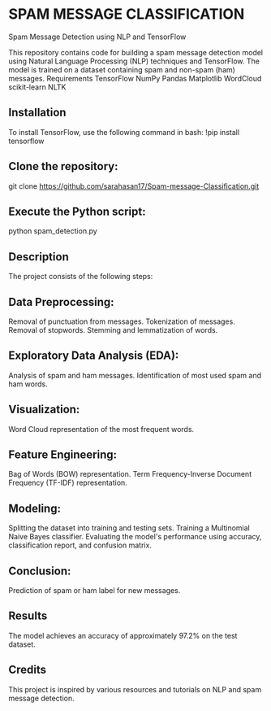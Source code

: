 # SPAM MESSAGE CLASSIFICATION
Spam Message Detection using NLP and TensorFlow

This repository contains code for building a spam message detection model using Natural Language Processing (NLP) techniques and TensorFlow. The model is trained on a dataset containing spam and non-spam (ham) messages.
Requirements
TensorFlow
NumPy
Pandas
Matplotlib
WordCloud
scikit-learn
NLTK

## Installation
To install TensorFlow, use the following command in bash:
!pip install tensorflow

## Clone the repository:
git clone https://github.com/sarahasan17/Spam-message-Classification.git

## Execute the Python script:
python spam_detection.py

## Description
The project consists of the following steps:

## Data Preprocessing:
Removal of punctuation from messages.
Tokenization of messages.
Removal of stopwords.
Stemming and lemmatization of words.

## Exploratory Data Analysis (EDA):
Analysis of spam and ham messages.
Identification of most used spam and ham words.

## Visualization:
Word Cloud representation of the most frequent words.

## Feature Engineering:
Bag of Words (BOW) representation.
Term Frequency-Inverse Document Frequency (TF-IDF) representation.

## Modeling:
Splitting the dataset into training and testing sets.
Training a Multinomial Naive Bayes classifier.
Evaluating the model's performance using accuracy, classification report, and confusion matrix.

## Conclusion:
Prediction of spam or ham label for new messages.

## Results
The model achieves an accuracy of approximately 97.2% on the test dataset.

## Credits
This project is inspired by various resources and tutorials on NLP and spam message detection.

